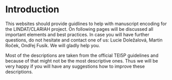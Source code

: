 # Introduction

This websites should provide guidlines to help with manuscript encoding for the LINDAT/CLARIAH project. On following pages
will be discussed all important elements and best practices. In case you will have further questions, do not hesitate and
contact one of us: Lucie Doležalová, Martin Roček, Ondřej Fusík. We will gladly help you.

Most of the descriptions are taken from the official TEI5P guidelines and because of that might not be the most descriptive ones.
Thus we will be very happy if you will have any suggestions how to improve these descriptions.